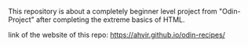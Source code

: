 This repository is about a completely beginner level project from "Odin-Project" after completing the extreme basics of HTML. 

link of the website of this repo: https://ahvir.github.io/odin-recipes/
